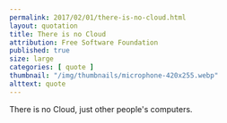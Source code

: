 ```yaml
---
permalink: 2017/02/01/there-is-no-cloud.html
layout: quotation
title: There is no Cloud
attribution: Free Software Foundation
published: true
size: large
categories: [ quote ]
thumbnail: "/img/thumbnails/microphone-420x255.webp"
alttext: quote
---
```


There is no Cloud, just other people's computers.
